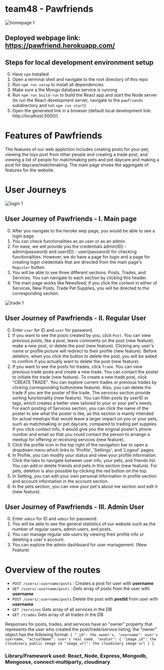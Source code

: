 # team48 - Pawfriends

![homepage 1](https://raw.githubusercontent.com/csc309-fall-2020/team48/master/pawfriends/src/images/0main.png?token=ANTWPT3OZQHCPUYMXZBLYJS73VG4K "Home Page")

## Deployed webpage link: https://pawfriend.herokuapp.com/
## Steps for local development environment setup
0. Have `npm` installed
1. Open a terminal shell and navigate to the root directory of this repo
2. Run `npm run setup` to install all dependencies
3. Make sure a the Mongo database service is running
4. Run `npm run build-run` to build the React app and start the Node server (to run the React development server, navigate to the `pawfriends` subdirectory and run `npm run start`)
5. Open the generated link in a browser (default local development link: http://localhost:5000/)

# Features of Pawfriends
The features of our web appliction includes creating posts for your pet, viewing the toys post from other people and creating a trade post, and viewing a list of people for matchmaking pets and pet daycare and making a post for daycare/matchmaking. The main page shows the aggregate of features for the website.

#  User Journeys

![login 1](https://raw.githubusercontent.com/csc309-fall-2020/team48/master/pawfriends/src/images/1login.png?token=ANTWPT5QGEGVNB27GEBIUQK73VHPY "login" )

## User Journey of Pawfriends - I. Main page
0. After you navigate to the heroke wep page, you would be able to see a login page.
1. You can check functionalities as an user or as an admin. 
2. For ease, we will provide you the credentials admin(ID) - admin(password) and user(ID) - user(password) for checking functionalities. However, we do have a page for login and a page for creating login credentials that are directed from the main page's `Register` button.
3. You will be able to see three different sections: Posts, Trades, and Services. You can navigate to each section by clicking this header.
4. The main page works like Newsfeed; if you click the content in either of Services, New Posts, Trade Pet Supplies, you will be directed to the corresponding section.


![trade 1](https://raw.githubusercontent.com/csc309-fall-2020/team48/master/pawfriends/src/images/3trade.png?token=ANTWPT2FNBXNU3ZPXMKMQW273VIN4 "trade")
## User Journey of Pawfriends - II. Regular User
0. Enter `user` for ID and `user` for password.
1. If you want to see the posts created by you, click `Post`. You can view previous posts, like a post, leave comments on the post (new feature), make a new post, or delete the post (new feature). Clicking any user's name or profile picture will redirect to their profile (new feature). Before deletion, when you click the button to delete the post, you will be asked to confirm if you actually want to delete the post (new feature).
2. If you want to see the posts for trades, click `Trade`. You can view previous trade posts and create a new trade. You can contact the poster to initiate the trade (new feature). To create a new trade post, click "CREATE TRADE". You can explore current trades or previous trades by clicking corresponding button(new feature). Also, you can delete the trade if you are the poster of the trade. The services section provide sorting functionality (new feature). You can filter posts by userID or tags, which creates a better view tailored to your or your pet's needs. For each posting of Services section, you can click the name of the poster to see what the poster is like, as this section is mainly intended for actual meetups that would leave a larger impact on you or your pets, such as matchmaking or pet daycare, compared to trading pet supplies. If you click contact info, it would give you the original poster's phone number and email so that you could contact the person to arrange a meetup for offering or receiving services (new feature). 
3. Click the profile icon in the top right of the navigation bar to open a dropdown menu which links to 'Profile', 'Settings', and 'Logout' pages.
4. In Profile, you can modify your status and view your profile information. Click the tabs to navigate between user info, your pets, and friends list. You can add or delete friends and pets in this section (new feature). For pets, deletion is also possible by clicking the red button on the top.
5. In Setting, you can edit your own personal information in profile section and account information in the account section
6. In the pets section, you can view your pet's about me section and edit it (new feature).



## User Journey of Pawfriends - III. Admin User
0. Enter `admin` for ID and `admin` for password.
1. You will be able to see the general statistics of our website such as the number of regular users, admin users, and posts.
2. You can manage regular site users by viewing their profile info or deleting a user's account.
3. You can explore the admin dashboard for user management. (New Feature)

# Overview of the routes

* `POST /users/:username/posts` : Creates a post for user with **username**
* `GET /users/:username/posts` : Gets array of posts from the user with **username**
* `POST /users/:username/posts` Delete the post with **postId** from user with **username**
* `GET /services` Gets array of all services in the DB
* `GET /trades` Gets array of all trades in the DB

Responses for posts, trades, and services have an "owner" property that represents the user who created the post/trade/service listing; the "owner" object has the following format:
`{
    "_id": the owner's,
    "username": user's username,
    "actualName": user's real name,
    "avatar": {
        "image_id": the cloudinary public image id
        "image_url": the cloudinary image url
    }
}`


### Library/Framework used: React, Node, Express, Mongodb, Mongoose, connect-multiparty, cloudinary

